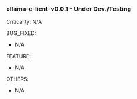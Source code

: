 ### ollama-c-lient-v0.0.1 - Under Dev./Testing

Criticality: N/A

BUG_FIXED:
- N/A

FEATURE:
- N/A

OTHERS:
- N/A
